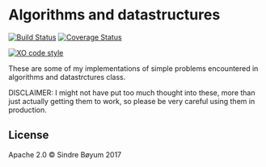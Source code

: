 # Algorithms and datastructures 

[![Build Status](https://travis-ci.org/boyum/algorithms-and-datastructures.svg?branch=master)](https://travis-ci.org/boyum/algorithms-and-datastructures)
[![Coverage Status](https://coveralls.io/repos/github/boyum/algorithms-and-datastructures/badge.svg?branch=master)](https://coveralls.io/github/boyum/algorithms-and-datastructures?branch=master)

[![XO code style](https://img.shields.io/badge/code_style-XO-5ed9c7.svg)](https://github.com/sindresorhus/xo)

These are some of my implementations of simple problems encountered in algorithms and datastrctures class.

DISCLAIMER: I might not have put too much thought into these, more than just actually getting them to work, so please be very careful using them in production.

## License

Apache 2.0 &copy; Sindre Bøyum 2017
